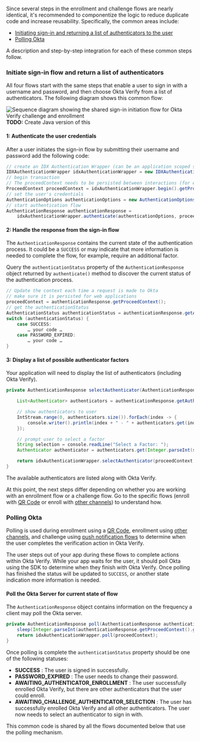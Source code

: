 Since several steps in the enrollment and challenge flows are nearly identical, it's recommended to componentize the logic to reduce duplicate code and increase reusability. Specifically, the common areas include:

* [Initiating sign-in and returning a list of authenticators to the user](#initiate-sign-in-and-return-a-list-of-authenticators)
* [Polling Okta](#polling-okta)

A description and step-by-step integration for each of these common steps follow.

### Initiate sign-in flow and return a list of authenticators

All four flows start with the same steps that enable a user to sign in with a username and password, and then choose Okta Verify from a list of authenticators. The following diagram shows this common flow:

<div class="common-image-format">

![Sequence diagram showing the shared sign-in initiation flow for Okta Verify challenge and enrollment](/img/authenticators/dotnet-authenticators-okta-verify-shared-code-initiate-signin.png "All steps in the shared sign-in flow")
**TODO:** Create Java version of this

</div>

#### 1: Authenticate the user credentials

After a user initiates the sign-in flow by submitting their username and password add the following code:

```java
// create an IDX Authentication Wrapper (can be an application scoped singleton)
IDXAuthenticationWrapper idxAuthenticationWrapper = new IDXAuthenticationWrapper();
// begin transaction
// The proceedContext needs to be persisted between interactions (for example, stored in a HttpSession for web apps)
ProceedContext proceedContext = idxAuthenticationWrapper.begin().getProceedContext();  // TODO this needs request context
// set the user's credentials
AuthenticationOptions authenticationOptions = new AuthenticationOptions(username, password);
// start authentication flow
AuthenticationResponse authenticationResponse =
    idxAuthenticationWrapper.authenticate(authenticationOptions, proceedContext);
```

#### 2: Handle the response from the sign-in flow

The `AuthenticationResponse` contains the current state of the authentication process. It could be a `SUCCESS` or may indicate that more information is needed to complete the flow, for example, require an additional factor.

Query the `authenticationStatus` property of the `AuthenticationResponse` object returned by `authenticate()` method to discover the current status of the authentication process.

```java
// Update the context each time a request is made to Okta
// make sure it is persisted for web applications
proceedContext = authenticationResponse.getProceedContext();
// get the authenticationStatus
AuthenticationStatus authenticationStatus = authenticationResponse.getAuthenticationStatus();
switch (authenticationStatus) {
    case SUCCESS:
        … your code …
    case PASSWORD_EXPIRED:
        … your code …
}
```

#### 3: Display a list of possible authenticator factors

Your application will need to display the list of authenticators (including Okta Verify).

```java
private AuthenticationResponse selectAuthenticator(AuthenticationResponse authenticationResponse) {

    List<Authenticator> authenticators = authenticationResponse.getAuthenticators();

    // show authenticators to user
    IntStream.range(0, authenticators.size()).forEach(index -> {
        console.writer().println(index + " - " + authenticators.get(index).getLabel());
    });

    // prompt user to select a factor
    String selection = console.readLine("Select a Factor: ");
    Authenticator authenticator = authenticators.get(Integer.parseInt(selection));

    return idxAuthenticationWrapper.selectAuthenticator(proceedContext,  authenticator);
}
```

The available authenticators are listed along with Okta Verify.

At this point, the next steps differ depending on whether you are working with an enrollment flow or a challenge flow. Go to the specific flows (enroll with [QR Code](#integrate-enrollment-using-qr-code) or enroll with [other channels](#integrate-enrollment-using-other-channels)) to understand how.

### Polling Okta

Polling is used during enrollment using a [QR Code](#integrate-enrollment-using-qr-code), enrollment using [other channels](#integrate-enrollment-using-other-channels), and challenge using [push notification flows](#integrate-challenge-using-push-notification-option) to determine when the user completes the verification action in Okta Verify.

The user steps out of your app during these flows to complete actions within Okta Verify. While your app waits for the user, it should poll Okta using the SDK to determine when they finish with Okta Verify. Once polling has finished the status will be updated to `SUCCESS`, or another state indication more information is needed.

#### Poll the Okta Server for current state of flow

The `AuthenticationResponse` object contains information on the frequency a client may poll the Okta server.

```java
private AuthenticationResponse poll(AuthenticationResponse authenticationResponse) {
    sleep(Integer.parseInt(authenticationResponse.getProceedContext().getRefresh())); // TODO this string typing should be fixed in: https://github.com/okta/okta-idx-java/issues/316
    return idxAuthenticationWrapper.poll(proceedContext);
}
```
Once polling is complete the `authenticationStatus` property should be one of the following statuses:

* **SUCCESS** : The user is signed in successfully.
* **PASSWORD_EXPIRED** : The user needs to change their password.
* **AWAITING_AUTHENTICATOR_ENROLLMENT** : The user successfully enrolled Okta Verify, but there are other authenticators that the user could enroll.
* **AWAITING_CHALLENGE_AUTHENTICATOR_SELECTION** : The user has successfully enrolled Okta Verify and all other authenticators. The user now needs to select an authenticator to sign in with.

This common code is shared by all the flows documented below that use the polling mechanism.

